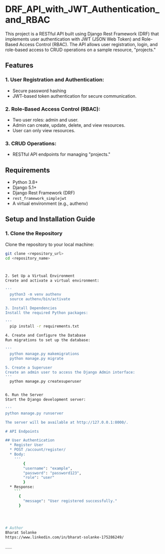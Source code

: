 # DRF_API_with_JWT_Authentication_and_RBAC
This project is a RESTful API built using Django Rest Framework (DRF) that implements user authentication with JWT (JSON Web Token) and Role-Based Access Control (RBAC). The API allows user registration, login, and role-based access to CRUD operations on a sample resource, "projects."

## Features

### 1. User Registration and Authentication:
  * Secure password hashing
  * JWT-based token authentication for secure communication.

### 2. Role-Based Access Control (RBAC):
  * Two user roles: admin and user.
  * Admin can create, update, delete, and view resources.
  * User can only view resources.

### 3. CRUD Operations:
  * RESTful API endpoints for managing "projects."

## Requirements
  * Python 3.8+
  * Django 5.1+
  * Django Rest Framework (DRF)
  * `rest_framework_simplejwt`
  * A virtual environment (e.g., authenv)

## Setup and Installation Guide

### 1. Clone the Repository
Clone the repository to your local machine:

```bash
git clone <repository_url>
cd <repository_name>



2. Set Up a Virtual Environment
Create and activate a virtual environment:

'''
  python3 -m venv authenv
  source authenv/bin/activate

3. Install Dependencies
Install the required Python packages:

'''
  pip install -r requirements.txt

4. Create and Configure the Database
Run migrations to set up the database:

'''
  python manage.py makemigrations
  python manage.py migrate

5. Create a Superuser
Create an admin user to access the Django Admin interface:
'''
  python manage.py createsuperuser


6. Run the Server
Start the Django development server:

'''
python manage.py runserver

The server will be available at http://127.0.0.1:8000/.

# API Endpoints

## User Authentication
  * Register User
  * POST /account/register/
  * Body:
    ''' 
        {
        "username": "example",
        "password": "password123",
        "role": "user"
        }
  * Response:
    ```
      {
        "message": "User registered successfully."
      }
    



# Author
Bharat Solanke
https://www.linkedin.com/in/bharat-solanke-175286249/

___

